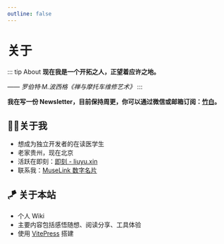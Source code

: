 ```yaml
---
outline: false
---
```


# 关于

::: tip About
**现在我是一个开拓之人，正望着应许之地。**

*—— 罗伯特·M.波西格《禅与摩托车维修艺术》*
:::

**我在写一份 Newsletter，目前保持周更，你可以通过微信或邮箱订阅：[竹白](https://promiseland.zhubai.love/)。**

## 👨‍💻关于我

- 想成为独立开发者的在读医学生
- 老家贵州，现在北京
- 活跃在即刻：[即刻 - liuyu.xin](https://m.okjike.com/users/561f7160-d58c-4156-ab66-a103c9955e52)
- 联系我：[MuseLink 数字名片](https://muselink.cc/gvenusleo)

## 🪁 关于本站

- 个人 Wiki
- 主要内容包括感悟随想、阅读分享、工具体验
- 使用 [VitePress](https://vitepress.vuejs.org/) 搭建